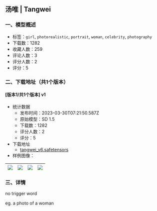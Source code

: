 ## 汤唯 | Tangwei 
### 一、模型概述

- 标签：`girl`, `photorealistic`, `portrait`, `woman`, `celebrity`, `photography`
- 下载数：1282
- 收藏人数：259
- 评论人数：3
- 评分人数：2
- 评分：5

### 二、下载地址（共1个版本）

#### [版本1/共1个版本] v1

- 统计数据
  - 发布时间：2023-03-30T07:21:50.587Z
  - 原始模型：SD 1.5
  - 下载数：1282
  - 评分人数：2
  - 评分：5
- 下载地址
  - [tangwei_v6.safetensors](https://civitai.com/api/download/models/31149)
- 样例图像：

| <img src="https://image.civitai.com/xG1nkqKTMzGDvpLrqFT7WA/2db13f39-10f6-4149-2710-e2b8aaeb0200/width=450/354324.jpeg" /> | <img src="https://image.civitai.com/xG1nkqKTMzGDvpLrqFT7WA/e994fcc0-6895-426b-9d65-e2988bbf1b00/width=450/361346.jpeg" /> | <img src="https://image.civitai.com/xG1nkqKTMzGDvpLrqFT7WA/f09fa599-6c91-47e4-aedf-3ccf823f2c00/width=450/354322.jpeg" /> | <img src="https://image.civitai.com/xG1nkqKTMzGDvpLrqFT7WA/e75f942d-4a3e-48a8-3316-39c469b06a00/width=450/354323.jpeg" /> |
| ---- | ---- | ---- | ---- |


### 三、详情
<p>no trigger word</p><p>eg. a photo of a woman</p>